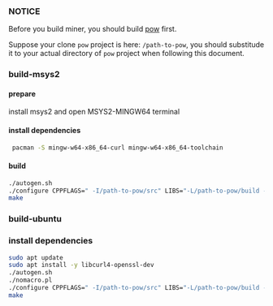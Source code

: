 
### NOTICE

Before you build miner, you should build [pow](https://github.com/bitbi-core/pow) first.

Suppose your clone `pow` project is here: `/path-to-pow`, you should substitude it to your actual directory of `pow` project when following this document.

### build-msys2

#### prepare

install msys2 and open MSYS2-MINGW64 terminal

#### install dependencies

```bash
 pacman -S mingw-w64-x86_64-curl mingw-w64-x86_64-toolchain
```

#### build

```bash
./autogen.sh
./configure CPPFLAGS=" -I/path-to-pow/src" LIBS="-L/path-to-pow/build -lrandomx"
make
```

### build-ubuntu

### install dependencies

```bash
sudo apt update
sudo apt install -y libcurl4-openssl-dev
./autogen.sh
./nomacro.pl
./configure CPPFLAGS=" -I/path-to-pow/src" LIBS="-L/path-to-pow/build -lrandomx"
make
```

